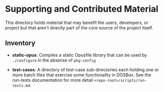 # Supporting and Contributed Material

This directory holds material that may benefit the users, developers, or
project but that aren't directly part of the core source of the project
itself.

## Inventory

- **static-opus**: Compiles a static Opusfile library that can be used
  by `./configure` in the absense of `pkg-config`

- **test-cases**: A directory of test-case sub-directories each holding
one or more batch files that exercise some functionality in DOSBox.
See the run-tests documentation for more detail `<repo-root>/scripts/run-tests.md`.
